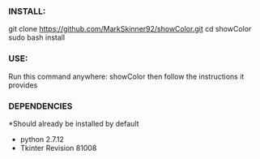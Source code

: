 ### INSTALL:

git clone https://github.com/MarkSkinner92/showColor.git 
cd showColor 
sudo bash install 

### USE:

Run this command anywhere: showColor
then follow the instructions it provides

### DEPENDENCIES 

*Should already be installed by default
- python 2.7.12
- Tkinter Revision 81008
